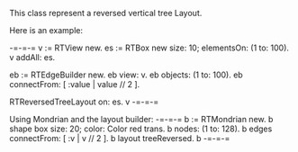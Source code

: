 This class represent a reversed vertical tree Layout.

Here is an example:

-=-=-=
v := RTView new.
es := RTBox new size: 10; elementsOn: (1 to: 100).
v addAll: es.

eb := RTEdgeBuilder new.
eb view: v.
eb objects: (1 to: 100).
eb connectFrom: [ :value | value // 2 ].

RTReversedTreeLayout  on: es.
v
-=-=-=

Using Mondrian and the layout builder:
-=-=-=
b := RTMondrian new.
b shape box size: 20; color: Color red trans.
b nodes: (1 to: 128).
b edges connectFrom: [ :v | v // 2 ].
b layout treeReversed.
b 
-=-=-=